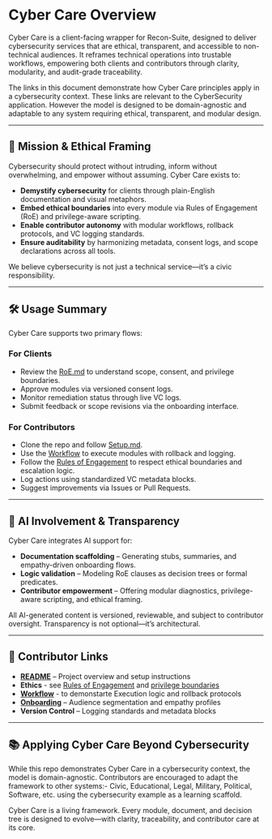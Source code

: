 # Cyber Care Overview

Cyber Care is a client-facing wrapper for Recon-Suite, designed to deliver cybersecurity services that are ethical, transparent, and accessible to non-technical audiences. It reframes technical operations into trustable workflows, empowering both clients and contributors through clarity, modularity, and audit-grade traceability.

The links in this document demonstrate how Cyber Care principles apply in a cybersecurity context. These links are relevant to the CyberSecurity application. However the model is designed to be domain-agnostic and adaptable to any system requiring ethical, transparent, and modular design.

---

## 🎯 Mission & Ethical Framing

Cybersecurity should protect without intruding, inform without overwhelming, and empower without assuming. Cyber Care exists to:

- **Demystify cybersecurity** for clients through plain-English documentation and visual metaphors.
- **Embed ethical boundaries** into every module via Rules of Engagement (RoE) and privilege-aware scripting.
- **Enable contributor autonomy** with modular workflows, rollback protocols, and VC logging standards.
- **Ensure auditability** by harmonizing metadata, consent logs, and scope declarations across all tools.

We believe cybersecurity is not just a technical service—it’s a civic responsibility.

---

## 🛠️ Usage Summary

Cyber Care supports two primary flows:

### For Clients
- Review the [RoE.md](./roe-2.md) to understand scope, consent, and privilege boundaries.
- Approve modules via versioned consent logs.
- Monitor remediation status through live VC logs.
- Submit feedback or scope revisions via the onboarding interface.

### For Contributors
- Clone the repo and follow [Setup.md](./setup.md).
- Use the [Workflow](./workflow.md) to execute modules with rollback and logging.
- Follow the [Rules of Engagement](./roe.md) to respect ethical boundaries and escalation logic.
- Log actions using standardized VC metadata blocks.
- Suggest improvements via Issues or Pull Requests.

---

## 🤖 AI Involvement & Transparency

Cyber Care integrates AI support for:

- **Documentation scaffolding** – Generating stubs, summaries, and empathy-driven onboarding flows.
- **Logic validation** – Modeling RoE clauses as decision trees or formal predicates.
- **Contributor empowerment** – Offering modular diagnostics, privilege-aware scripting, and ethical framing.

All AI-generated content is versioned, reviewable, and subject to contributor oversight. Transparency is not optional—it’s architectural.

---

## 🔗 Contributor Links

- **[README](../README.md)** – Project overview and setup instructions
- **Ethics** - see [Rules of Engagement](./roe.md) and [privilege boundaries](./roe-2.md)
- **[Workflow](./workflow.md)** - to demonstarte Execution logic and rollback protocols
- **[Onboarding](./onboarding.md)** – Audience segmentation and empathy profiles
- **Version Control** – Logging standards and metadata blocks

---

## 📚 Applying Cyber Care Beyond Cybersecurity  
While this repo demonstrates Cyber Care in a cybersecurity context, the model is domain-agnostic. Contributors are encouraged to adapt the framework to other systems:- Civic, Educational, Legal, Military, Political, Software, etc. using the cybersecurity example as a learning scaffold.

Cyber Care is a living framework. Every module, document, and decision tree is designed to evolve—with clarity, traceability, and contributor care at its core.
